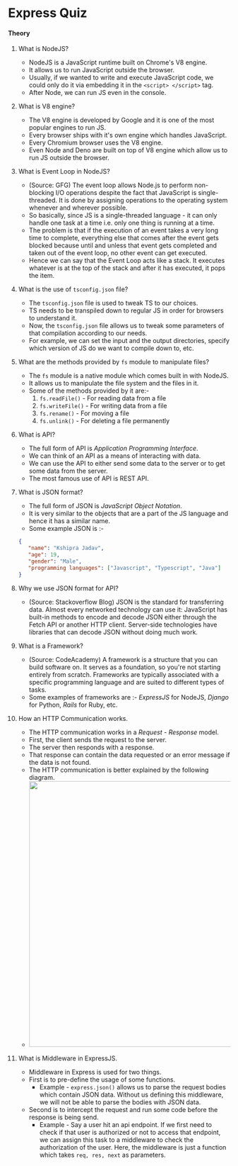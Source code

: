 # Express Quiz

#### Theory

1. What is NodeJS?
   * NodeJS is a JavaScript runtime built on Chrome's V8 engine.
   * It allows us to run JavaScript outside the browser.
   * Usually, if we wanted to write and execute JavaScript code, we could only do it via embedding it in the `<script> </script>` tag.
   * After Node, we can run JS even in the console.

2. What is V8 engine?
   * The V8 engine is developed by Google and it is one of the most popular engines to run JS.
   * Every browser ships with it's own engine which handles JavaScript. 
   * Every Chromium browser uses the V8 engine.
   * Even Node and Deno are built on top of V8 engine which allow us to run JS outside the browser.

3. What is Event Loop in NodeJS?
   * (Source: GFG) The event loop allows Node.js to perform non-blocking I/O operations despite the fact that JavaScript is single-threaded. It is done by assigning operations to the operating system whenever and wherever possible.
   * So basically, since JS is a single-threaded language - it can only handle one task at a time i.e. only one thing is running at a time.
   * The problem is that if the execution of an event takes a very long time to complete, everything else that comes after the event gets blocked because until and unless that event gets completed and taken out of the event loop, no other event can get executed.
   * Hence we can say that the Event Loop acts like a stack. It executes whatever is at the top of the stack and after it has executed, it pops the item.

4. What is the use of `tsconfig.json` file?
   * The `tsconfig.json` file is used to tweak TS to our choices.
   * TS needs to be transpiled down to regular JS in order for browsers to understand it.
   * Now, the `tsconfig.json` file allows us to tweak some parameters of that compilation according to our needs.
   * For example, we can set the input and the output directories, specify which version of JS do we want to compile down to, etc.

5. What are the methods provided by `fs` module to manipulate files?
   * The `fs` module is a native module which comes built in with NodeJS.
   * It allows us to manipulate the file system and the files in it.
   * Some of the methods provided by it are:-
     1. `fs.readFile()` - For reading data from a file
     2. `fs.writeFile()` - For writing data from a file
     3. `fs.rename()` - For moving a file
     4. `fs.unlink()` - For deleting a file permanently

6. What is API?
   * The full form of API is _Application Programming Interface_.
   * We can think of an API as a means of interacting with data.
   * We can use the API to either send some data to the server or to get some data from the server.
   * The most famous use of API is REST API.

7. What is JSON format?
   * The full form of JSON is _JavaScript Object Notation_.
   * It is very similar to the objects that are a part of the JS language and hence it has a similar name.
   * Some example JSON is :-
   ```json
   {
      "name": "Kshipra Jadav",
      "age": 19,
      "gender": "Male",
      "programming languages": ["Javascript", "Typescript", "Java"]
   }
   ```
8. Why we use JSON format for API?
   * (Source: Stackoverflow Blog) JSON is the standard for transferring data. Almost every networked technology can use it: JavaScript has built-in methods to encode and decode JSON either through the Fetch API or another HTTP client. Server-side technologies have libraries that can decode JSON without doing much work.

9. What is a Framework?
   * (Source: CodeAcademy) A framework is a structure that you can build software on. It serves as a foundation, so you're not starting entirely from scratch. Frameworks are typically associated with a specific programming language and are suited to different types of tasks.
   * Some examples of frameworks are :- _ExpressJS_ for NodeJS, _Django_ for Python, _Rails_ for Ruby, etc.

10. How an HTTP Communication works.
    * The HTTP communication works in a _Request - Response_ model.
    * First, the client sends the request to the server.
    * The server then responds with a response.
    * That response can contain the data requested or an error message if the data is not found.
    * The HTTP communication is better explained by the following diagram.
    * <img src="https://d1avenlh0i1xmr.cloudfront.net/695bb7d8-d242-47a8-ab92-bc72225323df/what-is-http---teachoo.jpg" width="800" height="600" alt="">
   
11. What is Middleware in ExpressJS.
    * Middleware in Express is used for two things.
    * First is to pre-define the usage of some functions.
      * Example - `express.json()` allows us to parse the request bodies which contain JSON data. Without us defining this middleware, we will not be able to parse the bodies with JSON data.
    * Second is to intercept the request and run some code before the response is being send.
      * Example - Say a user hit an api endpoint. If we first need to check if that user is authorized or not to access that endpoint, we can assign this task to a middleware to check the authorization of the user. Here, the middleware is just a function which takes `req, res, next` as parameters.